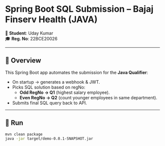 # Spring Boot SQL Submission – Bajaj Finserv Health (JAVA)

👤 **Student**: Uday Kumar  
🎓 **Reg. No**: 22BCE20026  

---

## 📌 Overview
This Spring Boot app automates the submission for the **Java Qualifier**:

- On startup → generates a webhook & JWT.
- Picks SQL solution based on regNo:
  - **Odd RegNo → Q1** (highest salary employee).
  - **Even RegNo → Q2** (count younger employees in same department).
- Submits final SQL query back to API.

---

## 🚀 Run
```bash
mvn clean package
java -jar target/demo-0.0.1-SNAPSHOT.jar
